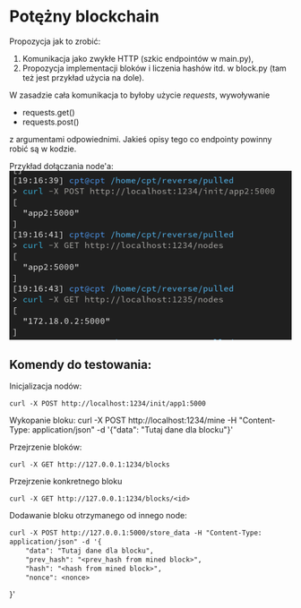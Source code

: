 # Potężny blockchain
Propozycja jak to zrobić:
1. Komunikacja jako zwykłe HTTP (szkic endpointów w main.py),
2. Propozycja implementacji bloków i liczenia hashów itd. w block.py (tam też jest przykład użycia na dole).

W zasadzie cała komunikacja to byłoby użycie *requests*, wywoływanie
- requests.get()
- requests.post()

z argumentami odpowiednimi. Jakieś opisy tego co endpointy powinny robić są w kodzie.


Przykład dołączania node'a:
![img.png](screenshots/adding_node.png)


## Komendy do testowania:

Inicjalizacja nodów:
        
    curl -X POST http://localhost:1234/init/app1:5000

Wykopanie bloku:
    curl -X POST http://localhost:1234/mine -H "Content-Type: application/json" -d '{"data": "Tutaj dane dla blocku"}'

Przejrzenie bloków:

    curl -X GET http://127.0.0.1:1234/blocks

Przejrzenie konkretnego bloku

    curl -X GET http://127.0.0.1:1234/blocks/<id>

Dodawanie bloku otrzymanego od innego node:

    curl -X POST http://127.0.0.1:5000/store_data -H "Content-Type: application/json" -d '{
        "data": "Tutaj dane dla blocku",
        "prev_hash": "<prev_hash from mined block>",
        "hash": "<hash from mined block>",
        "nonce": <nonce>
}'
